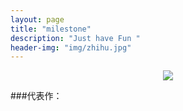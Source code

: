 ```yaml
---
layout: page
title: "milestone"
description: "Just have Fun "
header-img: "img/zhihu.jpg"
---
```



<center>
    <p><img src="http://7xtcjb.com2.z0.glb.clouddn.com/%E5%A4%B4%E5%83%8F1%EF%BC%9A1_%E5%89%AF%E6%9C%AC113.jpg" align="center"></p>
</center>


###代表作：

 






